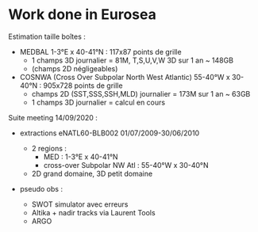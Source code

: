 # Work done in Eurosea


Estimation taille boîtes :

  - MEDBAL 1-3°E x 40-41°N : 117x87 points de grille 
    - 1 champs 3D journalier = 81M, T,S,U,V,W 3D sur 1 an ~ 148GB 
    - (champs 2D négligeables)
  - COSNWA (Cross Over Subpolar North West Atlantic) 55-40°W x 30-40°N : 905x728 points de grille
    - champs 2D (SST,SSS,SSH,MLD) journalier = 173M sur 1 an ~ 63GB
    - 1 champs 3D journalier = calcul en cours

Suite meeting 14/09/2020 :

  - extractions eNATL60-BLB002 01/07/2009-30/06/2010 
    - 2 regions :
      - MED : 1-3°E x 40-41°N
      - cross-over Subpolar NW Atl : 55-40°W x 30-40°N
    - 2D grand domaine, 3D petit domaine
    
  - pseudo obs :
    - SWOT simulator avec erreurs
    - Altika + nadir tracks via Laurent Tools
    - ARGO 
